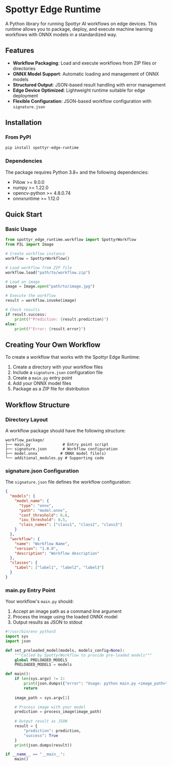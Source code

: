 # Spottyr Edge Runtime

A Python library for running Spottyr AI workflows on edge devices. This runtime allows you to package, deploy, and execute machine learning workflows with ONNX models in a standardized way.

## Features

- **Workflow Packaging**: Load and execute workflows from ZIP files or directories
- **ONNX Model Support**: Automatic loading and management of ONNX models
- **Structured Output**: JSON-based result handling with error management
- **Edge Device Optimized**: Lightweight runtime suitable for edge deployment
- **Flexible Configuration**: JSON-based workflow configuration with `signature.json`

## Installation

### From PyPI

```bash
pip install spottyr-edge-runtime
```

### Dependencies

The package requires Python 3.8+ and the following dependencies:
- Pillow >= 9.0.0
- numpy >= 1.22.0
- opencv-python >= 4.8.0.74
- onnxruntime >= 1.12.0

## Quick Start

### Basic Usage

```python
from spottyr_edge_runtime.workflow import SpottyrWorkflow
from PIL import Image

# Create workflow instance
workflow = SpottyrWorkflow()

# Load workflow from ZIP file
workflow.load("path/to/workflow.zip")

# Load an image
image = Image.open("path/to/image.jpg")

# Execute the workflow
result = workflow.invoke(image)

# Check results
if result.success:
    print(f"Prediction: {result.prediction}")
else:
    print(f"Error: {result.error}")
```

## Creating Your Own Workflow

To create a workflow that works with the Spottyr Edge Runtime:

1. Create a directory with your workflow files
2. Include a `signature.json` configuration file
3. Create a `main.py` entry point
4. Add your ONNX model files
5. Package as a ZIP file for distribution

## Workflow Structure

### Directory Layout

A workflow package should have the following structure:

```
workflow_package/
├── main.py              # Entry point script
├── signature.json       # Workflow configuration
├── model.onnx          # ONNX model file(s)
└── additional_modules.py # Supporting code
```

### signature.json Configuration

The `signature.json` file defines the workflow configuration:

```json
{
  "models": {
    "model_name": {
      "type": "onnx",
      "path": "model.onnx",
      "conf_threshold": 0.6,
      "iou_threshold": 0.5,
      "class_names": ["class1", "class2", "class3"]
    }
  },
  "workflow": {
    "name": "Workflow Name",
    "version": "1.0.0",
    "description": "Workflow description"
  },
  "classes": {
    "Label": ["label1", "label2", "label3"]
  }
}
```

### main.py Entry Point

Your workflow's `main.py` should:

1. Accept an image path as a command line argument
2. Process the image using the loaded ONNX model
3. Output results as JSON to stdout

```python
#!/usr/bin/env python3
import sys
import json

def set_preloaded_model(models, models_config=None):
    """Called by SpottyrWorkflow to provide pre-loaded models"""
    global PRELOADED_MODELS
    PRELOADED_MODELS = models

def main():
    if len(sys.argv) != 2:
        print(json.dumps({"error": "Usage: python main.py <image_path>"}))
        return
    
    image_path = sys.argv[1]

    # Process image with your model
    prediction = process_image(image_path)
    
    # Output result as JSON
    result = {
        "prediction": prediction,
        "success": True
    }
    print(json.dumps(result))

if __name__ == "__main__":
    main()
```

